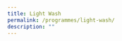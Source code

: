 ```yaml
---
title: Light Wash
permalink: /programmes/light-wash/
description: ""
---
```

<p style="font-size:17px; line-height:40px">
</p>